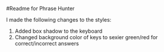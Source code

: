 #Readme for Phrase Hunter

I made the following changes to the styles:

1. Added box shadow to the keyboard
2. Changed background color of keys to sexier green/red for correct/incorrect answers